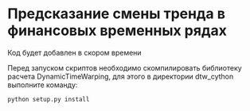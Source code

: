 # Предсказание смены тренда в финансовых временных рядах
Код будет добавлен в скором времени

Перед запуском скриптов необходимо скомпилировать библиотеку расчета DynamicTimeWarping, для этого в директории dtw_cython выполните команду:

```
python setup.py install
```

